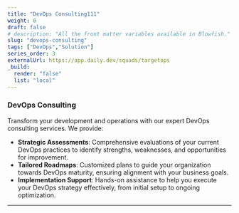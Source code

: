 ```yaml
---
title: "DevOps Consulting111"
weight: 0
draft: false
# description: "All the front matter variables available in Blowfish."
slug: "devops-consulting"
tags: ["DevOps","Solution"]
series_order: 3
externalUrl: https://app.daily.dev/squads/targetops
_build:
  render: "false"
  list: "local"
---
```


### DevOps Consulting
Transform your development and operations with our expert DevOps consulting services. We provide:
- **Strategic Assessments**: Comprehensive evaluations of your current DevOps practices to identify strengths, weaknesses, and opportunities for improvement.
- **Tailored Roadmaps**: Customized plans to guide your organization towards DevOps maturity, ensuring alignment with your business goals.
- **Implementation Support**: Hands-on assistance to help you execute your DevOps strategy effectively, from initial setup to ongoing optimization.

---